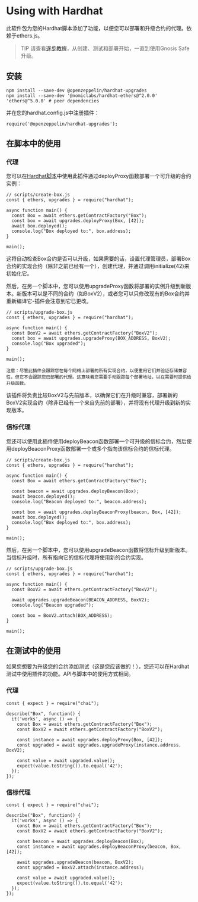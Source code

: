 # Using with Hardhat
此软件包为您的Hardhat脚本添加了功能，以便您可以部署和升级合约的代理。依赖于ethers.js。

> TIP
请查看[逐步教程](https://forum.openzeppelin.com/t/openzeppelin-buidler-upgrades-step-by-step-tutorial/3580)，从创建、测试和部署开始，一直到使用Gnosis Safe升级。

## 安装
```
npm install --save-dev @openzeppelin/hardhat-upgrades
npm install --save-dev '@nomiclabs/hardhat-ethers@^2.0.0' 'ethers@^5.0.0' # peer dependencies
```

并在您的hardhat.config.js中注册插件：
```
require('@openzeppelin/hardhat-upgrades');
```

## 在脚本中的使用

### 代理

您可以在[Hardhat脚本](https://hardhat.org/guides/scripts.html)中使用此插件通过deployProxy函数部署一个可升级的合约实例：
```
// scripts/create-box.js
const { ethers, upgrades } = require("hardhat");

async function main() {
  const Box = await ethers.getContractFactory("Box");
  const box = await upgrades.deployProxy(Box, [42]);
  await box.deployed();
  console.log("Box deployed to:", box.address);
}

main();
```

这将自动检查Box合约是否可以升级，如果需要的话，设置代理管理员，部署Box合约的实现合约（除非之前已经有一个），创建代理，并通过调用initialize(42)来初始化它。

然后，在另一个脚本中，您可以使用upgradeProxy函数将部署的实例升级到新版本。新版本可以是不同的合约（如BoxV2），或者您可以只修改现有的Box合约并重新编译它-插件会注意到它已更改。
```
// scripts/upgrade-box.js
const { ethers, upgrades } = require("hardhat");

async function main() {
  const BoxV2 = await ethers.getContractFactory("BoxV2");
  const box = await upgrades.upgradeProxy(BOX_ADDRESS, BoxV2);
  console.log("Box upgraded");
}

main();
```

    注意：尽管此插件会跟踪您在每个网络上部署的所有实现合约，以便重用它们并验证存储兼容性，但它不会跟踪您已部署的代理。这意味着您需要手动跟踪每个部署地址，以在需要时提供给升级函数。

该插件将负责比较BoxV2与先前版本，以确保它们在升级时兼容，部署新的BoxV2实现合约（除非已经有一个来自先前的部署），并将现有代理升级到新的实现版本。

### 信标代理

您还可以使用此插件使用deployBeacon函数部署一个可升级的信标合约，然后使用deployBeaconProxy函数部署一个或多个指向该信标合约的信标代理。
```
// scripts/create-box.js
const { ethers, upgrades } = require("hardhat");

async function main() {
  const Box = await ethers.getContractFactory("Box");

  const beacon = await upgrades.deployBeacon(Box);
  await beacon.deployed();
  console.log("Beacon deployed to:", beacon.address);

  const box = await upgrades.deployBeaconProxy(beacon, Box, [42]);
  await box.deployed();
  console.log("Box deployed to:", box.address);
}

main();
```

然后，在另一个脚本中，您可以使用upgradeBeacon函数将信标升级到新版本。当信标升级时，所有指向它的信标代理将使用新的合约实现。

```
// scripts/upgrade-box.js
const { ethers, upgrades } = require("hardhat");

async function main() {
  const BoxV2 = await ethers.getContractFactory("BoxV2");

  await upgrades.upgradeBeacon(BEACON_ADDRESS, BoxV2);
  console.log("Beacon upgraded");

  const box = BoxV2.attach(BOX_ADDRESS);
}

main();
```

## 在测试中的使用
如果您想要为升级您的合约添加测试（这是您应该做的！），您还可以在Hardhat测试中使用插件的功能。API与脚本中的使用方式相同。

### 代理
```
const { expect } = require("chai");

describe("Box", function() {
  it('works', async () => {
    const Box = await ethers.getContractFactory("Box");
    const BoxV2 = await ethers.getContractFactory("BoxV2");

    const instance = await upgrades.deployProxy(Box, [42]);
    const upgraded = await upgrades.upgradeProxy(instance.address, BoxV2);

    const value = await upgraded.value();
    expect(value.toString()).to.equal('42');
  });
});
```

### 信标代理
```
const { expect } = require("chai");

describe("Box", function() {
  it('works', async () => {
    const Box = await ethers.getContractFactory("Box");
    const BoxV2 = await ethers.getContractFactory("BoxV2");

    const beacon = await upgrades.deployBeacon(Box);
    const instance = await upgrades.deployBeaconProxy(beacon, Box, [42]);

    await upgrades.upgradeBeacon(beacon, BoxV2);
    const upgraded = BoxV2.attach(instance.address);

    const value = await upgraded.value();
    expect(value.toString()).to.equal('42');
  });
});
```
